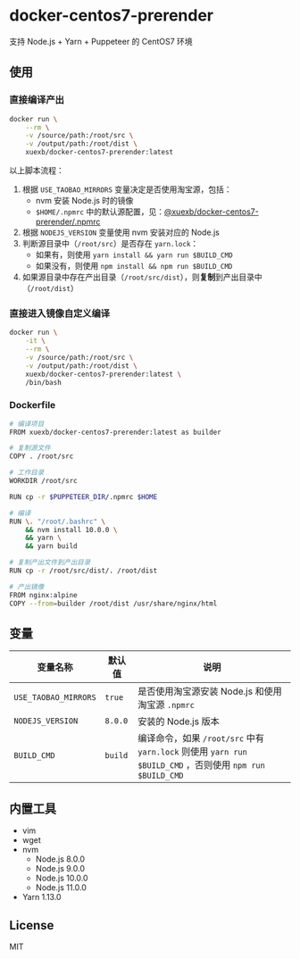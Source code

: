 # docker-centos7-prerender
支持 Node.js + Yarn + Puppeteer 的 CentOS7 环境

## 使用

### 直接编译产出

```bash
docker run \
    --rm \
    -v /source/path:/root/src \
    -v /output/path:/root/dist \
    xuexb/docker-centos7-prerender:latest
```

以上脚本流程：

1. 根据 `USE_TAOBAO_MIRRORS` 变量决定是否使用淘宝源，包括：
    - nvm 安装 Node.js 时的镜像
    - `$HOME/.npmrc` 中的默认源配置，见：[@xuexb/docker-centos7-prerender/.npmrc](https://github.com/xuexb/docker-centos7-prerender/blob/master/.npmrc)
2. 根据 `NODEJS_VERSION` 变量使用 nvm 安装对应的 Node.js
4. 判断源目录中（`/root/src`）是否存在 `yarn.lock`：
    - 如果有，则使用 `yarn install && yarn run $BUILD_CMD`
    - 如果没有，则使用 `npm install && npm run $BUILD_CMD`
5. 如果源目录中存在产出目录（`/root/src/dist`），则**复制**到产出目录中（`/root/dist`）

### 直接进入镜像自定义编译

```bash
docker run \
    -it \
    --rm \
    -v /source/path:/root/src \
    -v /output/path:/root/dist \
    xuexb/docker-centos7-prerender:latest \
    /bin/bash
```

### Dockerfile

```bash
# 编译项目
FROM xuexb/docker-centos7-prerender:latest as builder

# 复制源文件
COPY . /root/src

# 工作目录
WORKDIR /root/src

RUN cp -r $PUPPETEER_DIR/.npmrc $HOME

# 编译
RUN \. "/root/.bashrc" \
    && nvm install 10.0.0 \
    && yarn \
    && yarn build

# 复制产出文件到产出目录
RUN cp -r /root/src/dist/. /root/dist

# 产出镜像
FROM nginx:alpine
COPY --from=builder /root/dist /usr/share/nginx/html
```

## 变量

| 变量名称 | 默认值 | 说明 |
| --- | --- | --- |
| `USE_TAOBAO_MIRRORS` | `true` | 是否使用淘宝源安装 Node.js 和使用淘宝源 `.npmrc` |
| `NODEJS_VERSION` | `8.0.0` | 安装的 Node.js 版本 |
| `BUILD_CMD` | `build` | 编译命令，如果 `/root/src` 中有 `yarn.lock` 则使用 `yarn run $BUILD_CMD` ，否则使用 `npm run $BUILD_CMD` |

## 内置工具

- vim
- wget
- nvm
    - Node.js 8.0.0
    - Node.js 9.0.0
    - Node.js 10.0.0
    - Node.js 11.0.0
- Yarn 1.13.0

## License
MIT
